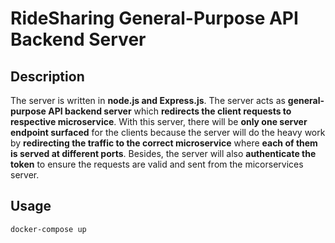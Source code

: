 # RideSharing General-Purpose API Backend Server

## Description

The server is written in **node.js and Express.js**. The server acts as **general-purpose API backend server** which **redirects the client requests to respective microservice**. With this server, there will be **only one server endpoint surfaced** for the clients because the server will do the heavy work by **redirecting the traffic to the correct microservice** where **each of them is served at different ports**. Besides, the server will also **authenticate the token** to ensure the requests are valid and sent from the micorservices server.

## Usage

```bash
docker-compose up
```
